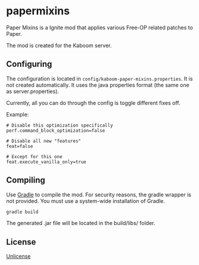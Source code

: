 # papermixins

Paper Mixins is a Ignite mod that applies various Free-OP related patches to Paper.

The mod is created for the Kaboom server.

## Configuring

The configuration is located in `config/kaboom-paper-mixins.properties`. It is not created automatically.
It uses the java properties format (the same one as server.properties).

Currently, all you can do through the config is toggle different fixes off.

Example:
```properties
# Disable this optimization specifically
perf.command_block_optimization=false

# Disable all new "features"
feat=false

# Except for this one
feat.execute_vanilla_only=true
```

## Compiling

Use [Gradle](https://gradle.org/) to compile the mod.
For security reasons, the gradle wrapper is not provided. You must use a system-wide installation of Gradle.
```bash
gradle build
```
The generated .jar file will be located in the build/libs/ folder.

## License
[Unlicense](https://unlicense.org/)
